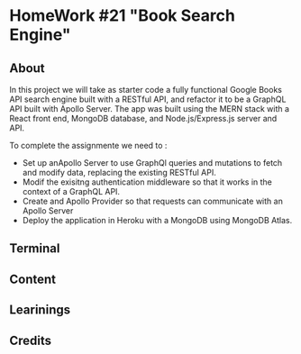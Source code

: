 # HomeWork #21 "Book Search Engine"

## About
In this project we will take as starter code a fully functional Google Books API search engine built with a RESTful API, and refactor it to be a GraphQL API built with Apollo Server. The app was built using the MERN stack with a React front end, MongoDB database, and Node.js/Express.js server and API.

To complete the assignmente we need to :
- Set up anApollo Server to use GraphQl queries and mutations to fetch and modify data, replacing the existing RESTful API.
- Modif the exisitng authentication middleware so that it works in the context of a GraphQL API.
- Create and Apollo Provider so that requests can communicate with an Apollo Server
- Deploy the application in Heroku with a MongoDB using MongoDB Atlas.

## Terminal


## Content

## Learinings

## Credits